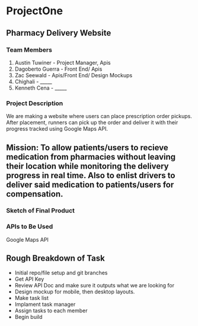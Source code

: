 # ProjectOne

## Pharmacy Delivery Website

### Team Members

1. Austin Tuwiner - Project Manager, Apis
2. Dagoberto Guerra - Front End/ Apis 
3. Zac Seewald - Apis/Front End/ Design Mockups
4. Chighali - _____
5. Kenneth Cena - _____

### Project Description

We are making a website where users can place prescription order pickups. After placement, runners can pick up the order and deliver it with their progress tracked using Google Maps API.

## Mission: To allow patients/users to recieve medication from pharmacies without leaving their location while monitoring the delivery progress in real time. Also to enlist drivers to deliver said medication to patients/users for compensation. 

### Sketch of Final Product

### APIs to Be Used
Google Maps API

## Rough Breakdown of Task
- Initial repo/file setup and git branches
- Get API Key
- Review API Doc and make sure it outputs what we are looking for
- Design mockup for mobile, then desktop layouts.
- Make task list
- Implament task manager
- Assign tasks to each member
- Begin build
